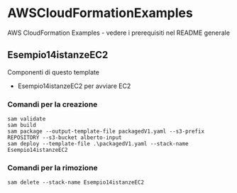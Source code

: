 # AWSCloudFormationExamples
AWS CloudFormation Examples - vedere i prerequisiti nel README generale

## Esempio14istanzeEC2
Componenti di questo template
- Esempio14istanzeEC2 per avviare EC2

### Comandi per la creazione
```
sam validate
sam build
sam package --output-template-file packagedV1.yaml --s3-prefix REPOSITORY --s3-bucket alberto-input
sam deploy --template-file .\packagedV1.yaml --stack-name Esempio14istanzeEC2
```

### Comandi per la rimozione
```
sam delete --stack-name Esempio14istanzeEC2
```
